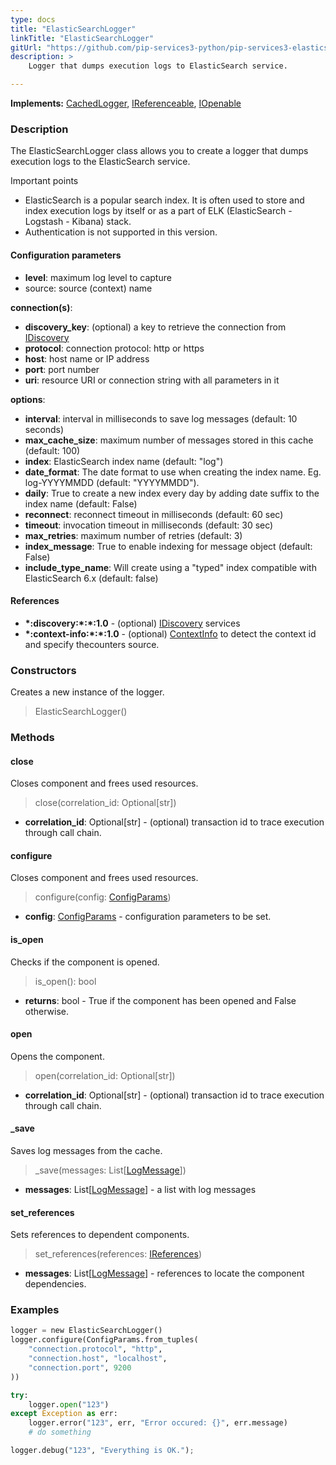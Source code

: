 ```yaml
---
type: docs
title: "ElasticSearchLogger"
linkTitle: "ElasticSearchLogger"
gitUrl: "https://github.com/pip-services3-python/pip-services3-elasticsearch-python"
description: > 
    Logger that dumps execution logs to ElasticSearch service.

---
```


**Implements:** [CachedLogger](../../../components/log/cached_logger), [IReferenceable](../../../commons/refer/ireferenceable), [IOpenable](../../../commons/run/iopenable)

### Description

The ElasticSearchLogger class allows you to create a logger that dumps execution logs to the ElasticSearch service.

Important points

- ElasticSearch is a popular search index. It is often used to store and index execution logs by itself or as a part of ELK (ElasticSearch - Logstash - Kibana) stack.
- Authentication is not supported in this version.

#### Configuration parameters

- **level**: maximum log level to capture
- source: source (context) name

**connection(s)**:
- **discovery_key**: (optional) a key to retrieve the connection from [IDiscovery](../../../components/connect/idiscovery)
- **protocol**: connection protocol: http or https
- **host**: host name or IP address
- **port**: port number
- **uri**: resource URI or connection string with all parameters in it

**options**:
- **interval**: interval in milliseconds to save log messages (default: 10 seconds)
- **max_cache_size**: maximum number of messages stored in this cache (default: 100)
- **index**: ElasticSearch index name (default: "log")
- **date_format**: The date format to use when creating the index name. Eg. log-YYYYMMDD (default: "YYYYMMDD").
- **daily**: True to create a new index every day by adding date suffix to the index name (default: False)
- **reconnect**: reconnect timeout in milliseconds (default: 60 sec)
- **timeout**: invocation timeout in milliseconds (default: 30 sec)
- **max_retries**: maximum number of retries (default: 3)
- **index_message**: True to enable indexing for message object (default: False)
- **include_type_name**: Will create using a "typed" index compatible with ElasticSearch 6.x (default: false)

#### References
- **\*:discovery:\*:\*:1.0** - (optional) [IDiscovery](../../../components/connect/idiscovery) services
- **\*:context-info:\*:\*:1.0** - (optional) [ContextInfo](../../../components/info/context_info) to detect the context id and specify thecounters source.

### Constructors

Creates a new instance of the logger.

> ElasticSearchLogger()


### Methods

#### close
Closes component and frees used resources.

> close(correlation_id: Optional[str])

- **correlation_id**: Optional[str] - (optional) transaction id to trace execution through call chain.


#### configure
Closes component and frees used resources.

> configure(config: [ConfigParams](../../../commons/config/config_params))

- **config**: [ConfigParams](../../../commons/config/config_params) - configuration parameters to be set.


#### is_open
Checks if the component is opened.

> is_open(): bool

- **returns**: bool - True if the component has been opened and False otherwise.


#### open
Opens the component.

> open(correlation_id: Optional[str])

- **correlation_id**: Optional[str] - (optional) transaction id to trace execution through call chain.


#### _save
Saves log messages from the cache.

> _save(messages: List[[LogMessage](../../../components/log/log_message)])

- **messages**: List[[LogMessage](../../../components/log/log_message)] - a list with log messages


#### set_references
Sets references to dependent components.

> set_references(references: [IReferences](../../../commons/refer/ireferences))

- **messages**: List[[LogMessage](../../../components/log/log_message)] - references to locate the component dependencies.

### Examples

```python
logger = new ElasticSearchLogger()
logger.configure(ConfigParams.from_tuples(
    "connection.protocol", "http",
    "connection.host", "localhost",
    "connection.port", 9200
))

try:
    logger.open("123")
except Exception as err:
    logger.error("123", err, "Error occured: {}", err.message)
    # do something

logger.debug("123", "Everything is OK.");
```
